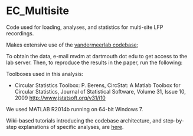# EC_Multisite
Code used for loading, analyses, and statistics for multi-site LFP recordings.  

Makes extensive use of the [vandermeerlab codebase](https://github.com/vandermeerlab/vandermeerlab/);

To obtain the data, e-mail mvdm at dartmouth dot edu to get access to the lab server. Then, to reproduce the results in the paper, run the following:


Toolboxes used in this analysis:

 - Circular Statistics Toolbox: P. Berens, CircStat: A Matlab Toolbox for Circular Statistics, Journal of Statistical Software, Volume 31, Issue 10, 2009 http://www.jstatsoft.org/v31/i10

We used MATLAB R2014b running on 64-bit Windows 7.

Wiki-based tutorials introducing the codebase architecture, and step-by-step explanations of specific analyses, are [here](http://ctnsrv.uwaterloo.ca/vandermeerlab/doku.php?id=analysis:course-w16).
